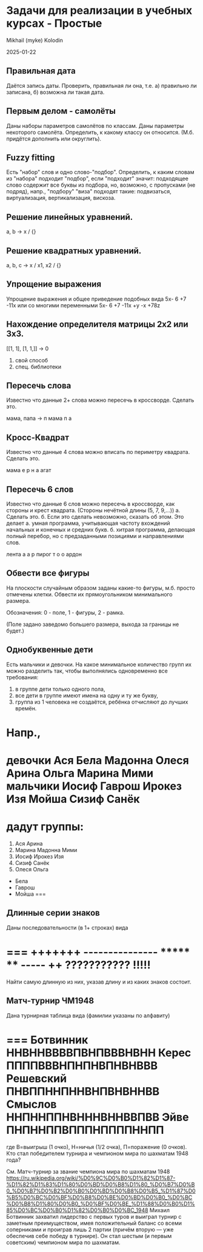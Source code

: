 Задачи для реализации в учебных курсах - Простые
================================================

Mikhail (myke) Kolodin

2025-01-22

Правильная дата
-----------------------------------------

Даётся запись даты.
Проверить, правильная ли она,
т.е. 
а) правильно ли записана,
б) возможна ли такая дата.


Первым делом - самолёты
------------------------------------

Даны наборы параметров самолётов по классам.
Даны параметры некоторого самолёта.
Определить, к какому классу он относится.
(М.б. придётся дополнить или округлить).


Fuzzy fitting
--------------------------

Есть "набор" слов и одно слово-"подбор".
Определить, к каким словам из "набора" подходит "подбор",
если "подходит" значит:
подходящее слово содержит все буквы из подбора,
но, возможно, с пропусками (не подряд),
напр.,
"подбору"  "виза"
подходят такие:
подвизаться, виртуализация, вертикализация, вискоза.


Решение линейных уравнений.
--------------------------

a, b -> x / {}


Решение квадратных уравнений.
--------------------------

a, b, c -> x / x1, x2 / {}


Упрощение выражения
--------------------------

Упрощение выражения и общее приведение подобных
вида
5x- 6 +7 -11x
или со многими переменными
5x- 6 +7 -11x +y -x +78z


Нахождение определителя матрицы 2х2 или 3х3.
--------------------------

[[1, 1], [1, 1,]] -> 0

1. свой способ
2. спец. библиотеки


Пересечь слова
--------------------------

Известно что данные 2+ слова можно пересечь в кроссворде.
Сделать это. 

мама, папа ->
 п
мама
 п
 а


Кросс-Квадрат
--------------------------

Известно что данные 4 слова можно вписать по периметру квадрата.
Сделать это. 

мама
е  р
н  а
агат


Пересечь 6 слов
--------------------------

Известно что данные 6 слов можно пересечь в кроссворде,
как стороны и крест квадрата.
(Стороны нечётной длины (5, 7, 9,...))
а. Сделать это.
б. Если это сделать невозможно, сказать об этом.
Это делает
а. умная программа, учитывающая частоту вхождений начальных и конечных и средних букв.
б. хитрая программа, делающая полный перебор,
но с предзаданными позициями и направлениями слов.

лента
а а р
пирог
т о о
ардон


Обвести все фигуры
-----------------------------

На плоскости случайным образом заданы какие-то фигуры, м.б. просто отмечены клетки.
Обвести их прямоугольником минимального размера.

Обозначения:
0 - поле,
1 - фигуры,
2 - рамка.

(Поле задано заведомо большего размера, выхода за границы не будет.)


Однобуквенные дети
-------------------------------

Есть мальчики и девочки.
На какое минимальное количество групп их можно разделить так, чтобы выполнялись
одновременно все требования:
1. в группе дети только одного пола,
2. все дети в группе имеют имена на одну и ту же букву,
3. группа из 1 человека не создаётся, ребёнка отчисляют до лучших времён.

Напр.,
===
девочки Ася Бела Мадонна Олеся Арина Ольга Марина Мими
мальчики Иосиф Гаврош Ирокез Изя Мойша Сизиф Санёк
===
дадут группы:
===
1. Ася Арина
2. Марина Мадонна Мими
3. Иосиф Ирокез Изя
4. Сизиф Санёк
5. Олеся Ольга
- Бела
- Гаврош
- Мойша
===


Длинные серии знаков
--------------------------------

Даны последовательности (в 1+ строках) вида

===
+++++++ ---------------    ***** ** ----- ++
???????????          !!!!!
===

Найти самую длинную из них, указав длину и из каких знаков состоит.


Матч-турнир ЧМ1948
------------------------------

Дана турнирная таблица вида
(фамилии указаны по алфавиту)

===
Ботвинник ННВННВВВВПВНПВВВНВНН
Керес     ППППВВВНПНПНВПНВНВВВ
Решевский ПНВППННПННВНПВНВННВВ
Смыслов   ННПННППНВНННВННВВПВВ
Эйве      ПНПННППВПППНППППННПП
===

где В=выигрыш (1 очко), Н=ничья (1/2 очка), П=поражение (0 очков).
Кто стал победителем турнира и чемпионом мира по шахматам 1948 года?

См. Матч-турнир за звание чемпиона мира по шахматам 1948
https://ru.wikipedia.org/wiki/%D0%9C%D0%B0%D1%82%D1%87-%D1%82%D1%83%D1%80%D0%BD%D0%B8%D1%80_%D0%B7%D0%B0_%D0%B7%D0%B2%D0%B0%D0%BD%D0%B8%D0%B5_%D1%87%D0%B5%D0%BC%D0%BF%D0%B8%D0%BE%D0%BD%D0%B0_%D0%BC%D0%B8%D1%80%D0%B0_%D0%BF%D0%BE_%D1%88%D0%B0%D1%85%D0%BC%D0%B0%D1%82%D0%B0%D0%BC_1948
Михаил Ботвинник захватил лидерство с первых туров и выиграл турнир с заметным преимуществом, имея положительный баланс со всеми соперниками и проиграв лишь 2 партии (причём вторую — уже обеспечив себе победу в турнире). Он стал шестым (и первым советским) чемпионом мира по шахматам.

